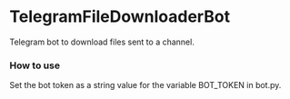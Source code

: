 # TelegramFileDownloaderBot
Telegram bot to download files sent to a channel.

### How to use
Set the bot token as a string value for the variable BOT_TOKEN in bot.py.
